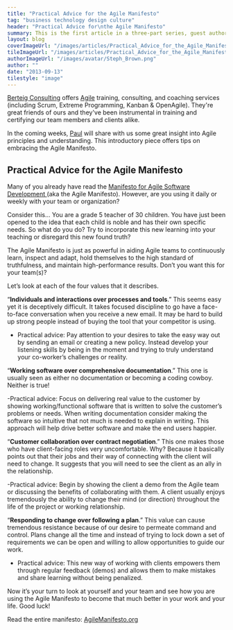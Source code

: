 ```yaml
---
title: "Practical Advice for the Agile Manifesto"
tag: "business technology design culture"
header: "Practical Advice for\nthe Agile Manifesto"
summary: This is the first article in a three-part series, guest authored by Paul Heidema, Partner & Vice President of Training and Development at Berteig Consulting.
layout: blog
coverImageUrl: "/images/articles/Practical_Advice_for_the_Agile_Manifesto/cover.jpg"
tileImageUrl: "/images/articles/Practical_Advice_for_the_Agile_Manifesto/tile.jpg"
authorImageUrl: "/images/avatar/Steph_Brown.png"
author: ""
date: "2013-09-13"
tilestyle: "image"
---
```


[Berteig Consulting](http://www.berteigconsulting.com/) offers [Agile](http://en.wikipedia.org/wiki/Agile_software_development) training, consulting, and coaching services (including Scrum, Extreme Programming, Kanban &amp; OpenAgile). They're great friends of ours and they've been instrumental in training and certifying our team members and clients alike. 

In the coming weeks, [Paul](http://paulheidema.com/about-paul/) will share with us some great insight into Agile principles and understanding. This introductory piece offers tips on embracing the Agile Manifesto. 

## **Practical Advice for the Agile Manifesto**

Many of you already have read the [Manifesto for Agile Software Development ](http://agilemanifesto.org/)(aka the Agile Manifesto). However, are you using it daily or weekly with your team or organization?

Consider this… You are a grade 5 teacher of 30 children. You have just been opened to the idea that each child is noble and has their own specific needs. So what do you do? Try to incorporate this new learning into your teaching or disregard this new found truth?

The Agile Manifesto is just as powerful in aiding Agile teams to continuously learn, inspect and adapt, hold themselves to the high standard of truthfulness, and maintain high-performance results. Don’t you want this for your team(s)?

Let’s look at each of the four values that it describes.

“**Individuals and interactions over processes and tools**.” This seems easy yet it is deceptively difficult. It takes focused discipline to go have a face-to-face conversation when you receive a new email. It may be hard to build up strong people instead of buying the tool that your competitor is using.

- Practical advice: Pay attention to your desires to take the easy way out by sending an email or creating a new policy. Instead develop your listening skills by being in the moment and trying to truly understand your co-worker’s challenges or reality.

“**Working software over comprehensive documentation**.” This one is usually seen as either no documentation or becoming a coding cowboy. Neither is true!

-Practical advice: Focus on delivering real value to the customer by showing working/functional software that is written to solve the customer’s problems or needs. When writing documentation consider making the software so intuitive that not much is needed to explain in writing. This approach will help drive better software and make the end users happier.

“**Customer collaboration over contract negotiation**.” This one makes those who have client-facing roles very uncomfortable. Why? Because it basically points out that their jobs and their way of connecting with the client will need to change. It suggests that you will need to see the client as an ally in the relationship.

-Practical advice: Begin by showing the client a demo from the Agile team or discussing the benefits of collaborating with them. A client usually enjoys tremendously the ability to change their mind (or direction) throughout the life of the project or working relationship.

“**Responding to change over following a plan**.” This value can cause tremendous resistance because of our desire to permeate command and control. Plans change all the time and instead of trying to lock down a set of requirements we can be open and willing to allow opportunities to guide our work.

- Practical advice: This new way of working with clients empowers them through regular feedback (demos) and allows them to make mistakes and share learning without being penalized.

Now it’s your turn to look at yourself and your team and see how you are using the Agile Manifesto to become that much better in your work and your life. Good luck!

Read the entire manifesto: [AgileManifesto.org](http://agilemanifesto.org/)
